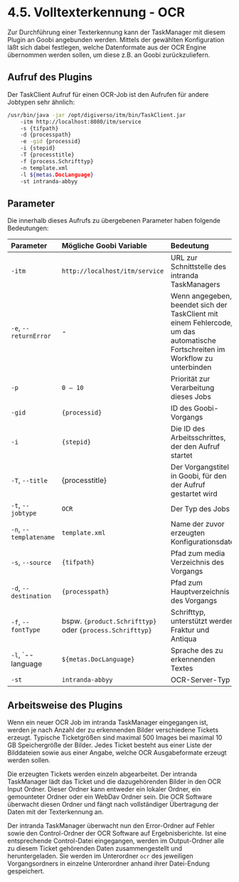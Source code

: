 # 4.5. Volltexterkennung - OCR

Zur Durchführung einer Texterkennung kann der TaskManager mit diesem Plugin an Goobi angebunden werden. Mittels der gewählten Konfiguration läßt sich dabei festlegen, welche Datenformate aus der OCR Engine übernommen werden sollen, um diese z.B. an Goobi zurückzuliefern.

## Aufruf des Plugins

Der TaskClient Aufruf für einen OCR-Job ist den Aufrufen für andere Jobtypen sehr ähnlich:

```bash
/usr/bin/java -jar /opt/digiverso/itm/bin/TaskClient.jar 
    -itm http://localhost:8080/itm/service 
    -s {tifpath} 
    -d {processpath} 
    -e -gid {processid} 
    -i {stepid} 
    -T {processtitle} 
    -f {process.Schrifttyp} 
    -n template.xml 
    -l ${metas.DocLanguage} 
    -st intranda-abbyy
```

## Parameter <a id="parameter"></a>

Die innerhalb dieses Aufrufs zu übergebenen Parameter haben folgende Bedeutungen:

| Parameter | Mögliche Goobi Variable | Bedeutung |
| :--- | :--- | :--- |
| `-itm` | `http://localhost/itm/service` | URL zur Schnittstelle des intranda TaskManagers |
| `-e`, `--returnError` | - | Wenn angegeben, beendet sich der TaskClient mit einem Fehlercode, um das automatische Fortschreiten im Workflow zu unterbinden |
| `-p` | `0 – 10` | Priorität zur Verarbeitung dieses Jobs |
| `-gid` | `{processid}` | ID des Goobi-Vorgangs |
| `-i`  | `{stepid}` | Die ID des Arbeitsschrittes, der den Aufruf startet |
| `-T`, `--title` | {processtitle} | Der Vorgangstitel in Goobi, für den der Aufruf gestartet wird |
| `-t`, `--jobtype` | `OCR` | Der Typ des Jobs |
| `-n`, `--templatename` | `template.xml` | Name der zuvor erzeugten Konfigurationsdatei |
| `-s`, `--source` | `{tifpath}` | Pfad zum media Verzeichnis des Vorgangs |
| `-d`, `--destination` | `{processpath}` | Pfad zum Hauptverzeichnis des Vorgangs |
| `-f`, `--fontType` | bspw. `{product.Schrifttyp}` oder `{process.Schrifttyp}` | Schrifttyp, unterstützt werden Fraktur und Antiqua |
| `-l`, `--language | `${metas.DocLanguage}` | Sprache des zu erkennenden Textes |
| `-st` | `intranda-abbyy` | OCR-Server-Typ |

## Arbeitsweise des Plugins

Wenn ein neuer OCR Job im intranda TaskManager eingegangen ist, werden je nach Anzahl der zu erkennenden Bilder verschiedene Tickets erzeugt. Typische Ticketgrößen sind maximal 500 Images bei maximal 10 GB Speichergröße der Bilder. Jedes Ticket besteht aus einer Liste der Bilddateien sowie aus einer Angabe, welche OCR Ausgabeformate erzeugt werden sollen.

Die erzeugten Tickets werden einzeln abgearbeitet. Der intranda TaskManager lädt das Ticket und die dazugehörenden Bilder in den OCR Input Ordner. Dieser Ordner kann entweder ein lokaler Ordner, ein gemounteter Ordner oder ein WebDav Ordner sein. Die OCR Software überwacht diesen Ordner und fängt nach vollständiger Übertragung der Daten mit der Texterkennung an.

Der intranda TaskManager überwacht nun den Error-Ordner auf Fehler sowie den Control-Ordner der OCR Software auf Ergebnisberichte. Ist eine entsprechende Control-Datei eingegangen, werden im Output-Ordner alle zu diesem Ticket gehörenden Daten zusammengestellt und heruntergeladen. Sie werden im Unterordner `ocr` des jeweiligen Vorgangsordners in einzelne Unterordner anhand ihrer Datei-Endung gespeichert.

